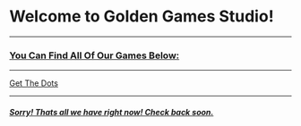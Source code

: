 <!DOCTYPE html
<html>
<body>
<title>Home - Golden Games</title>
<h1>Welcome to Golden Games Studio!</h1>
<hr>
<a href="about us"About Us
<hr>
<h3>You Can Find All Of Our Games Below:</h3>
<hr>
<p>Get The Dots <a href="getthedots.neocities.org"</p>
<hr>
<h5>Sorry! Thats all we have right now! Check back soon.</h5>
</body>
</html>